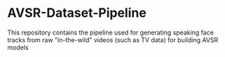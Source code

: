 # AVSR-Dataset-Pipeline
This repository contains the pipeline used for generating speaking face tracks from raw "in-the-wild" videos (such as TV data) for building AVSR models
